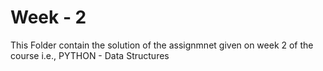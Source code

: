 # Week - 2
This Folder contain the solution of the assignmnet given on week 2 of the course i.e., PYTHON - Data Structures
